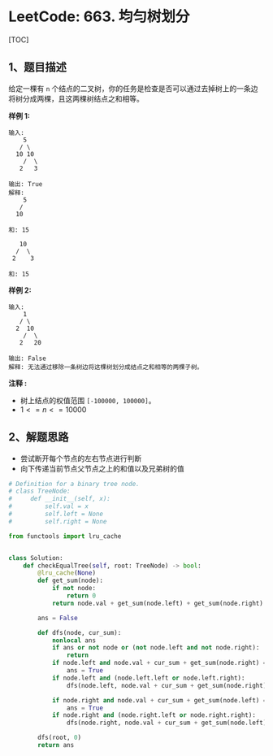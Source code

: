 # LeetCode: 663. 均匀树划分

[TOC]

## 1、题目描述

给定一棵有 `n` 个结点的二叉树，你的任务是检查是否可以通过去掉树上的一条边将树分成两棵，且这两棵树结点之和相等。

**样例 1:**

```
输入:     
    5
   / \
  10 10
    /  \
   2   3

输出: True
解释: 
    5
   / 
  10
      
和: 15

   10
  /  \
 2    3

和: 15
```

**样例 2:**

```
输入:     
    1
   / \
  2  10
    /  \
   2   20

输出: False
解释: 无法通过移除一条树边将这棵树划分成结点之和相等的两棵子树。
```

**注释 :**

-   树上结点的权值范围 `[-100000, 100000]`。
-   $1 <= n <= 10000$



## 2、解题思路

-   尝试断开每个节点的左右节点进行判断
-   向下传递当前节点父节点之上的和值以及兄弟树的值



```python
# Definition for a binary tree node.
# class TreeNode:
#     def __init__(self, x):
#         self.val = x
#         self.left = None
#         self.right = None

from functools import lru_cache


class Solution:
    def checkEqualTree(self, root: TreeNode) -> bool:
        @lru_cache(None)
        def get_sum(node):
            if not node:
                return 0
            return node.val + get_sum(node.left) + get_sum(node.right)

        ans = False

        def dfs(node, cur_sum):
            nonlocal ans
            if ans or not node or (not node.left and not node.right):
                return
            if node.left and node.val + cur_sum + get_sum(node.right) == get_sum(node.left):
                ans = True
            if node.left and (node.left.left or node.left.right):
                dfs(node.left, node.val + cur_sum + get_sum(node.right))

            if node.right and node.val + cur_sum + get_sum(node.left) == get_sum(node.right):
                ans = True
            if node.right and (node.right.left or node.right.right):
                dfs(node.right, node.val + cur_sum + get_sum(node.left))

        dfs(root, 0)
        return ans
```

